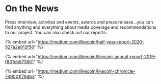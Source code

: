 # On the News

Press interview, activites and events, awards and press release...you can find anything and everything about media coverage and recommendations to our project. You can also check out our reports:

{% embed url="https://medium.com/likecoin/half-year-report-2020-927a2a812f58" %}

{% embed url="https://medium.com/likecoin/likecoin-annual-report-2019-f831cb873801" %}

{% embed url="https://medium.com/likecoin/likecoin-chronicle-769001f784b3" %}

  


